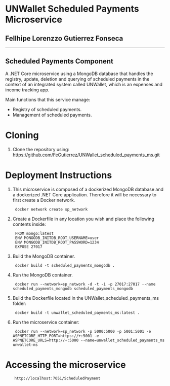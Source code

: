 #  UNWallet Scheduled Payments Microservice
## Fellhipe Lorenzzo Gutierrez Fonseca
- --
## Scheduled Payments Component

A .NET Core microservice using a MongoDB database that handles the registry, update, deletion and querying of scheduled payments in the context of an integrated system called UNWallet, which is an expenses and income tracking app.

Main functions that this service manage:

- Registry of scheduled payments.
- Management of scheduled payments.

# Cloning
1. Clone the repository using:
        https://github.com/FeGutierrez/UNWallet_scheduled_payments_ms.git
    
# Deployment Instructions
1. This microservice is composed of a dockerized MongoDB database and a dockerized .NET Core application. Therefore it will be necessary to first create a Docker network.
        
        docker network create sp_network
        
2. Create a Dockerfile in any location you wish and place the following contents inside:

        FROM mongo:latest
        ENV MONGODB_INITDB_ROOT_USERNAME=user
        ENV MONGODB_INITDB_ROOT_PASSWORD=1234
        EXPOSE 27017
        
3. Build the MongoDB container.

        docker build -t scheduled_payments_mongodb .
        
4. Run the MongoDB container.

        docker run --network=sp_network -d -t -i -p 27017:27017 --name scheduled_payments_mongodb scheduled_payments_mongodb
        
5. Build the Dockerfile located in the UNWallet_scheduled_payments_ms folder:
        
        docker build -t unwallet_scheduled_payments_ms:latest .
        
6. Run the microservice container:
        
        docker run --network=sp_network -p 5000:5000 -p 5001:5001 -e ASPNETCORE_HTTP_PORT=https://+:5001 -e ASPNETCORE_URLS=http://+:5000 --name=unwallet_scheduled_payments_ms unwallet-ms
        
        
# Accessing the microservice
        http://localhost:7051/ScheduledPayment

